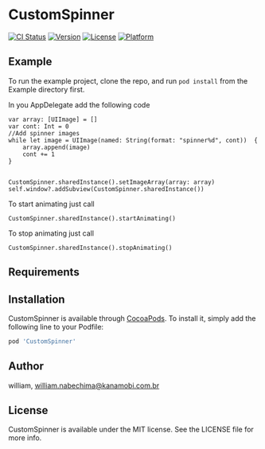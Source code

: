# CustomSpinner

[![CI Status](http://img.shields.io/travis/william/CustomSpinner.svg?style=flat)](https://travis-ci.org/william/CustomSpinner)
[![Version](https://img.shields.io/cocoapods/v/CustomSpinner.svg?style=flat)](http://cocoapods.org/pods/CustomSpinner)
[![License](https://img.shields.io/cocoapods/l/CustomSpinner.svg?style=flat)](http://cocoapods.org/pods/CustomSpinner)
[![Platform](https://img.shields.io/cocoapods/p/CustomSpinner.svg?style=flat)](http://cocoapods.org/pods/CustomSpinner)

## Example

To run the example project, clone the repo, and run `pod install` from the Example directory first.

In you AppDelegate add the following code

```
var array: [UIImage] = []
var cont: Int = 0
//Add spinner images
while let image = UIImage(named: String(format: "spinner%d", cont))  {
    array.append(image)
    cont += 1
}


CustomSpinner.sharedInstance().setImageArray(array: array)
self.window?.addSubview(CustomSpinner.sharedInstance())
```

To start animating just call
```
CustomSpinner.sharedInstance().startAnimating()
```

To stop animating just call
```
CustomSpinner.sharedInstance().stopAnimating()
```
## Requirements

## Installation

CustomSpinner is available through [CocoaPods](http://cocoapods.org). To install
it, simply add the following line to your Podfile:

```ruby
pod 'CustomSpinner'
```

## Author

william, william.nabechima@kanamobi.com.br

## License

CustomSpinner is available under the MIT license. See the LICENSE file for more info.
